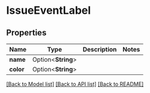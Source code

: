 # IssueEventLabel

## Properties

Name | Type | Description | Notes
------------ | ------------- | ------------- | -------------
**name** | Option<**String**> |  | 
**color** | Option<**String**> |  | 

[[Back to Model list]](../README.md#documentation-for-models) [[Back to API list]](../README.md#documentation-for-api-endpoints) [[Back to README]](../README.md)


